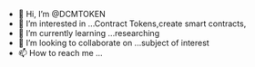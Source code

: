 - 👋 Hi, I’m @DCMTOKEN
- 👀 I’m interested in ...Contract Tokens,create smart contracts,
- 🌱 I’m currently learning ...researching 
- 💞️ I’m looking to collaborate on ...subject of interest 
- 📫 How to reach me ...

<!---
DCMTOKEN/DCMTOKEN is a ✨ special ✨ repository because its `README.md` (this file) appears on your GitHub profile.
You can click the Preview link to take a look at your changes.
--->
